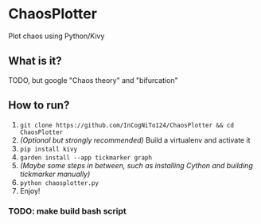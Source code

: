 # ChaosPlotter
Plot chaos using Python/Kivy
## What is it?
TODO, but google "Chaos theory" and "bifurcation"
## How to run?
1. `git clone https://github.com/InCogNiTo124/ChaosPlotter && cd ChaosPlotter`
2. *(Optional but strongly recommended)* Build a virtualenv and activate it
3. `pip install kivy`
4. `garden install --app tickmarker graph`
5. *(Maybe some steps in between, such as installing Cython and building tickmarker manually)*
6. `python chaosplotter.py`
7. Enjoy!
### TODO: make build bash script


